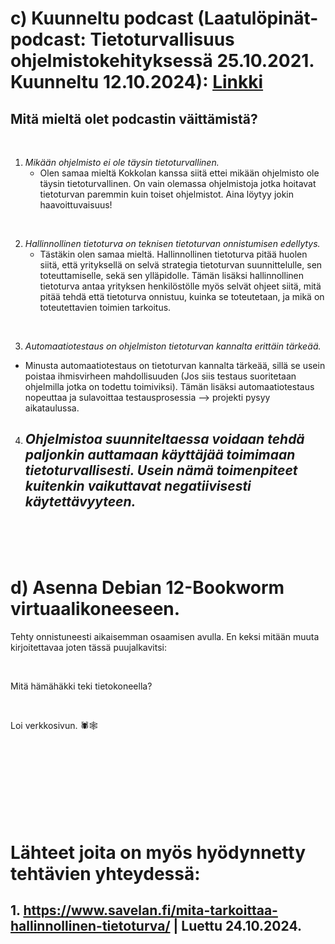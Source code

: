 















# c) Kuunneltu podcast (Laatulöpinät-podcast: Tietoturvallisuus ohjelmistokehityksessä 25.10.2021. Kuunneltu 12.10.2024): [Linkki](https://www.arter.fi/podcast/laatulopinat-podcast-tietoturvallisuus-ohjelmistokehityksessa-tarkastele-kokonaisuutta-ja-hyodynna-viitekehykset/)
  
## Mitä mieltä olet podcastin väittämistä?

<br/>

1. *Mikään ohjelmisto ei ole täysin tietoturvallinen.*
   - Olen samaa mieltä Kokkolan kanssa siitä ettei mikään ohjelmisto ole täysin tietoturvallinen. On vain olemassa ohjelmistoja jotka hoitavat tietoturvan paremmin kuin toiset ohjelmistot. Aina löytyy jokin haavoittuvaisuus!
  
<br/>
  
2. *Hallinnollinen tietoturva on teknisen tietoturvan onnistumisen edellytys.*
   - Tästäkin olen samaa mieltä. Hallinnollinen tietoturva pitää huolen siitä, että yrityksellä on selvä strategia tietoturvan suunnittelulle, sen toteuttamiselle, sekä sen ylläpidolle. Tämän lisäksi hallinnollinen tietoturva antaa yrityksen henkilöstölle myös selvät ohjeet siitä, mitä pitää tehdä että tietoturva onnistuu, kuinka se toteutetaan, ja mikä on toteutettavien toimien tarkoitus.

<br/>

3. *Automaatiotestaus on ohjelmiston tietoturvan kannalta erittäin tärkeää.*
  - Minusta automaatiotestaus on tietoturvan kannalta tärkeää, sillä se usein poistaa ihmisvirheen mahdollisuuden (Jos siis testaus suoritetaan ohjelmilla jotka on todettu toimiviksi). Tämän lisäksi automaatiotestaus nopeuttaa ja sulavoittaa testausprosessia --> projekti pysyy aikataulussa.

4. *Ohjelmistoa suunniteltaessa voidaan tehdä paljonkin auttamaan käyttäjää toimimaan tietoturvallisesti. Usein nämä toimenpiteet kuitenkin vaikuttavat negatiivisesti käytettävyyteen.*
   -

<br/>
<br/>
<br/>

# d) Asenna Debian 12-Bookworm virtuaalikoneeseen.

Tehty onnistuneesti aikaisemman osaamisen avulla. En keksi mitään muuta kirjoitettavaa joten tässä puujalkavitsi: 

<br/>

Mitä hämähäkki teki tietokoneella?

<br/>

Loi verkkosivun. 🕷️🕸️

<br/>
<br/>
<br/>
<br/>
<br/>
<br/>
<br/>

# Lähteet joita on myös hyödynnetty tehtävien yhteydessä:

## 1. https://www.savelan.fi/mita-tarkoittaa-hallinnollinen-tietoturva/ | Luettu 24.10.2024.


